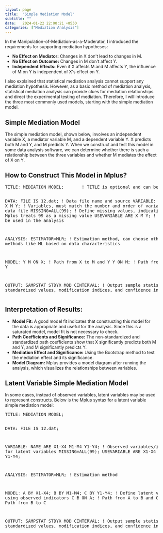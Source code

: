```yaml
---
layout: page
title:  "Simple Mediation Model"
subtitle: ""
date:   2024-01-22 22:00:21 +0530
categories: ["Mediation Analysis"]
---
```



<p>In the Manipulation-of-Mediation-as-a-Moderator, I introduced the requirements for supporting mediation hypotheses:</p>
<ul>
  <li><strong>No Effect on Mediator:</strong> Changes in X don't lead to changes in M.</li>
  <li><strong>No Effect on Outcome:</strong> Changes in M don't affect Y.</li>
  <li><strong>Independent Effects:</strong> Even if X affects M and M affects Y, the influence of M on Y is independent of X's effect on Y.</li>
</ul>
<p>I also explained that statistical mediation analysis cannot support any mediation hypothesis. However, as a basic method of mediation analysis, statistical mediation analysis can provide clues for mediation relationships and direct the experimental testing of mediation. Therefore, I will introduce the three most commonly used models, starting with the simple mediation model.</p>

<h2><strong>Simple Mediation Model</strong></h2>
<p>The simple mediation model, shown below, involves an independent variable X, a mediator variable M, and a dependent variable Y. X predicts both M and Y, and M predicts Y. When we construct and test this model in some data analysis software, we can determine whether there is such a relationship between the three variables and whether M mediates the effect of X on Y.</p>

<h2><strong>How to Construct This Model in Mplus?</strong></h2>
<pre>
TITLE: MEDIATION MODEL;       ! TITLE is optional and can be used to label the content or purpose of the statement

DATA: FILE IS 12.dat; ! Data file name and source
VARIABLE: NAME ARE X M Y; ! Variables, must match the number and order of variables in the data file
          MISSING=ALL(99); ! Define missing values, indicating that Mplus treats 99 as a missing value
          USEVARIABLE ARE X M Y; ! Variables to be used in the analysis

ANALYSIS: ESTIMATOR=MLR; ! Estimation method, can choose other methods like ML based on data characteristics

MODEL: Y M ON X; ! Path from X to M and Y
       Y ON M; ! Path from M to Y

OUTPUT: SAMPSTAT STDYX MOD CINTERVAL; ! Output sample statistics, standardized values, modification indices, and confidence intervals
</pre>

<h2><strong>Interpretation of Results:</strong></h2>
<ul>
  <li><strong>Model Fit:</strong> A good model fit indicates that constructing this model for the data is appropriate and useful for the analysis. Since this is a saturated model, model fit is not necessary to check.</li>
  <li><strong>Path Coefficients and Significance:</strong> The non-standardized and standardized path coefficients show that X significantly predicts both M and Y, and M significantly predicts Y.</li>
  <li><strong>Mediation Effect and Significance:</strong> Using the Bootstrap method to test the mediation effect and its significance.</li>
  <li><strong>Model Diagram:</strong> Mplus provides a model diagram after running the analysis, which visualizes the relationships between variables.</li>
</ul>

<h2><strong>Latent Variable Simple Mediation Model</strong></h2>
<p>In some cases, instead of observed variables, latent variables may be used to represent constructs. Below is the Mplus syntax for a latent variable simple mediation model:</p>
<pre>
TITLE: MEDIATION MODEL;

DATA: FILE IS 12.dat;

VARIABLE: NAME ARE X1-X4 M1-M4 Y1-Y4; ! Observed variables/indicators for latent variables
          MISSING=ALL(99); USEVARIABLE ARE X1-X4 M1-M4 Y1-Y4;

ANALYSIS: ESTIMATOR=MLR; ! Estimation method

MODEL: A BY X1-X4; 
       B BY M1-M4; 
       C BY Y1-Y4; ! Define latent variables using observed indicators
       C B ON A; ! Path from A to B and C
       C ON B; ! Path from B to C

OUTPUT: SAMPSTAT STDYX MOD CINTERVAL; ! Output sample statistics, standardized values, modification indices, and confidence intervals
</pre>
